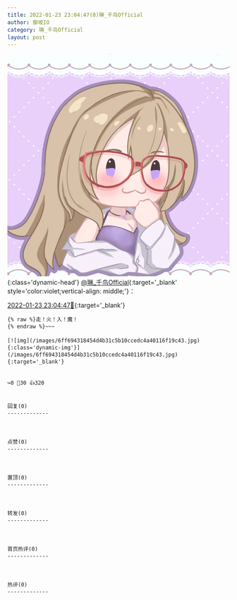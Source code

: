 ```yaml
---
title: 2022-01-23 23:04:47(0)琳_千鸟Official
author: 御坂IO
category: 琳_千鸟Official
layout: post
---
```


![img](/images/c0a88f85ebd0d056f37b114e0748e69556c8b488.jpg){:class='dynamic-head'}
[@琳_千鸟Official](https://space.bilibili.com/1620923329/dynamic){:target='_blank' style='color:violet;vertical-align: middle;'}：

[2022-01-23 23:04:47🔗](https://t.bilibili.com/618955841633015993){:target='_blank'}

~~~
{% raw %}走！火！入！魔！
{% endraw %}~~~

[![img](/images/6ff694318454d4b31c5b10ccedc4a40116f19c43.jpg){:class='dynamic-img'}](/images/6ff694318454d4b31c5b10ccedc4a40116f19c43.jpg){:target='_blank'}


↪️0 💬30 👍320


回复(0)
-------------



点赞(0)
-------------



置顶(0)
-------------



转发(0)
-------------



首页热评(0)
-------------



热评(0)
-------------



